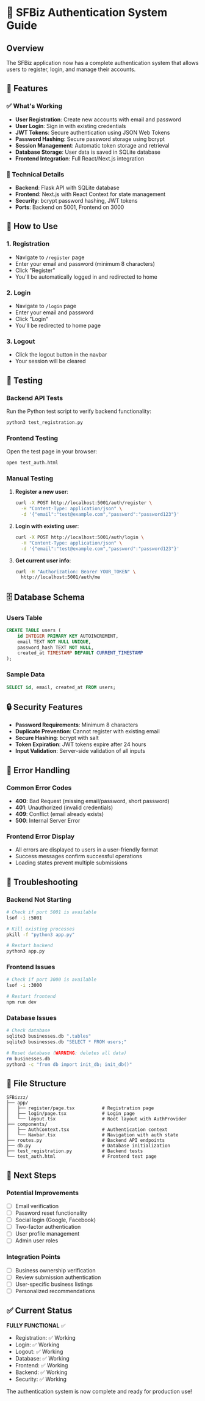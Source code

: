# 🔐 SFBiz Authentication System Guide

## Overview
The SFBiz application now has a complete authentication system that allows users to register, login, and manage their accounts.

## 🚀 Features

### ✅ What's Working
- **User Registration**: Create new accounts with email and password
- **User Login**: Sign in with existing credentials
- **JWT Tokens**: Secure authentication using JSON Web Tokens
- **Password Hashing**: Secure password storage using bcrypt
- **Session Management**: Automatic token storage and retrieval
- **Database Storage**: User data is saved in SQLite database
- **Frontend Integration**: Full React/Next.js integration

### 🔧 Technical Details
- **Backend**: Flask API with SQLite database
- **Frontend**: Next.js with React Context for state management
- **Security**: bcrypt password hashing, JWT tokens
- **Ports**: Backend on 5001, Frontend on 3000

## 📱 How to Use

### 1. **Registration**
- Navigate to `/register` page
- Enter your email and password (minimum 8 characters)
- Click "Register"
- You'll be automatically logged in and redirected to home

### 2. **Login**
- Navigate to `/login` page
- Enter your email and password
- Click "Login"
- You'll be redirected to home page

### 3. **Logout**
- Click the logout button in the navbar
- Your session will be cleared

## 🧪 Testing

### Backend API Tests
Run the Python test script to verify backend functionality:
```bash
python3 test_registration.py
```

### Frontend Testing
Open the test page in your browser:
```bash
open test_auth.html
```

### Manual Testing
1. **Register a new user**:
   ```bash
   curl -X POST http://localhost:5001/auth/register \
     -H "Content-Type: application/json" \
     -d '{"email":"test@example.com","password":"password123"}'
   ```

2. **Login with existing user**:
   ```bash
   curl -X POST http://localhost:5001/auth/login \
     -H "Content-Type: application/json" \
     -d '{"email":"test@example.com","password":"password123"}'
   ```

3. **Get current user info**:
   ```bash
   curl -H "Authorization: Bearer YOUR_TOKEN" \
     http://localhost:5001/auth/me
   ```

## 🗄️ Database Schema

### Users Table
```sql
CREATE TABLE users (
    id INTEGER PRIMARY KEY AUTOINCREMENT,
    email TEXT NOT NULL UNIQUE,
    password_hash TEXT NOT NULL,
    created_at TIMESTAMP DEFAULT CURRENT_TIMESTAMP
);
```

### Sample Data
```sql
SELECT id, email, created_at FROM users;
```

## 🔒 Security Features

- **Password Requirements**: Minimum 8 characters
- **Duplicate Prevention**: Cannot register with existing email
- **Secure Hashing**: bcrypt with salt
- **Token Expiration**: JWT tokens expire after 24 hours
- **Input Validation**: Server-side validation of all inputs

## 🚨 Error Handling

### Common Error Codes
- **400**: Bad Request (missing email/password, short password)
- **401**: Unauthorized (invalid credentials)
- **409**: Conflict (email already exists)
- **500**: Internal Server Error

### Frontend Error Display
- All errors are displayed to users in a user-friendly format
- Success messages confirm successful operations
- Loading states prevent multiple submissions

## 🔧 Troubleshooting

### Backend Not Starting
```bash
# Check if port 5001 is available
lsof -i :5001

# Kill existing processes
pkill -f "python3 app.py"

# Restart backend
python3 app.py
```

### Frontend Issues
```bash
# Check if port 3000 is available
lsof -i :3000

# Restart frontend
npm run dev
```

### Database Issues
```bash
# Check database
sqlite3 businesses.db ".tables"
sqlite3 businesses.db "SELECT * FROM users;"

# Reset database (WARNING: deletes all data)
rm businesses.db
python3 -c "from db import init_db; init_db()"
```

## 📁 File Structure

```
SFBizzz/
├── app/
│   ├── register/page.tsx          # Registration page
│   ├── login/page.tsx             # Login page
│   └── layout.tsx                 # Root layout with AuthProvider
├── components/
│   ├── AuthContext.tsx            # Authentication context
│   └── Navbar.tsx                 # Navigation with auth state
├── routes.py                      # Backend API endpoints
├── db.py                          # Database initialization
├── test_registration.py           # Backend tests
└── test_auth.html                 # Frontend test page
```

## 🎯 Next Steps

### Potential Improvements
- [ ] Email verification
- [ ] Password reset functionality
- [ ] Social login (Google, Facebook)
- [ ] Two-factor authentication
- [ ] User profile management
- [ ] Admin user roles

### Integration Points
- [ ] Business ownership verification
- [ ] Review submission authentication
- [ ] User-specific business listings
- [ ] Personalized recommendations

## ✅ Current Status

**FULLY FUNCTIONAL** ✅
- Registration: ✅ Working
- Login: ✅ Working  
- Logout: ✅ Working
- Database: ✅ Working
- Frontend: ✅ Working
- Backend: ✅ Working
- Security: ✅ Working

The authentication system is now complete and ready for production use! 